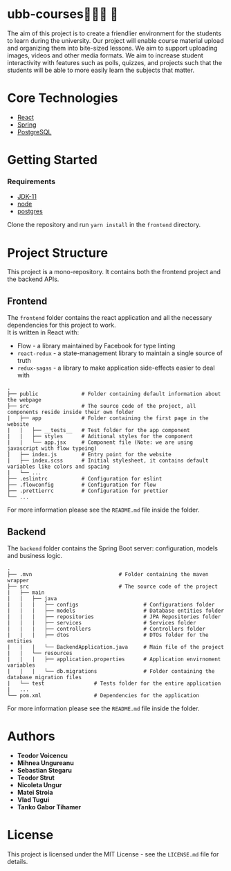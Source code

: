 # ubb-courses📖📖📖 📖

The aim of this project is to create a friendlier environment for the students to learn during the university.
Our project will enable course material upload and organizing them into bite-sized lessons.
We aim to support uploading images, videos and other media formats. We aim to increase student interactivity with features
such as polls, quizzes, and projects such that the students will be able to more easily learn the subjects that matter.

# Core Technologies

- [React](https://reactjs.org/)
- [Spring](https://reactjs.org/)
- [PostgreSQL](https://www.postgresql.org/)

# Getting Started

### Requirements
- [JDK-11](https://www.oracle.com/technetwork/java/javase/downloads/jdk11-downloads-5066655.html)
- [node](https://nodejs.org/en/)
- [postgres](https://www.postgresql.org/)

Clone the repository and run `yarn install` in the `frontend` directory.

# Project Structure

This project is a mono-repository. It contains both the frontend project and the backend APIs.

## Frontend

The `frontend` folder contains the react application and all the necessary dependencies for this project to work.  
It is written in React with:
* Flow - a library maintained by Facebook for type linting
* `react-redux` - a state-management library to maintain a single source of truth 
* `redux-sagas` - a library to make application side-effects easier to deal with   

```
.
├── public              # Folder containing default information about the webpage
├── src                 # The source code of the project, all components reside inside their own folder
|   ├── app             # Folder containing the first page in the website
|   |   ├── __tests__   # Test folder for the app component
|   |   ├── styles      # Aditional styles for the component
|   |   └── app.jsx     # Component file (Note: we are using javascript with flow typeing)
|   ├── index.js        # Entry point for the website
|   ├── index.scss      # Initial stylesheet, it contains default variables like colors and spacing
|   └── ...
├── .eslintrc           # Configuration for eslint
├── .flowconfig         # Configuration for flow
├── .prettierrc         # Configuration for prettier
└── ...
```

For more information please see the `README.md` file inside the folder.

## Backend

The `backend` folder contains the Spring Boot server: configuration, models and business logic.

```
.
├── .mvn                            # Folder containing the maven wrapper
├── src                             # The source code of the project
|   ├── main            
|   |   ├── java 
|   |   |   ├── configs                     # Configurations folder
|   |   |   ├── models                      # Database entities folder
|   |   |   ├── repositories                # JPA Repositories folder
|   |   |   ├── services                    # Services folder
|   |   |   ├── controllers                 # Controllers folder
|   |   |   ├── dtos                        # DTOs folder for the entities
|   |   |   └── BackendApplication.java     # Main file of the project
|   |   └── resources
|   |   |   ├── application.properties      # Application envirnoment variables
|   |   |   └── db.migrations               # Folder containing the database migration files
|   └── test                # Tests folder for the entire application
|   ...   
└── pom.xml                 # Dependencies for the application
```

For more information please see the `README.md` file inside the folder.

# Authors

- **Teodor Voicencu**
- **Mihnea Ungureanu**
- **Sebastian Stegaru**
- **Teodor Strut**
- **Nicoleta Ungur**
- **Matei Stroia**
- **Vlad Tugui**
- **Tanko Gabor Tihamer**

# License
This project is licensed under the MIT License - see the `LICENSE.md` file for details.
